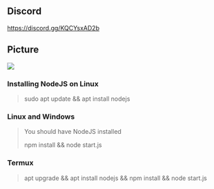 ## Discord
https://discord.gg/KQCYsxAD2b

## Picture
![](https://user-images.githubusercontent.com/97077459/159224877-ab364ae4-cdf2-4424-9ac4-49a9315badb5.png)

### **Installing NodeJS on Linux**
>
> sudo apt update && apt install nodejs
>
### **Linux and Windows**
>
> You should have NodeJS installed
>
> npm install && node start.js
>
### **Termux**
>
> apt upgrade && apt install nodejs && npm install && node start.js
